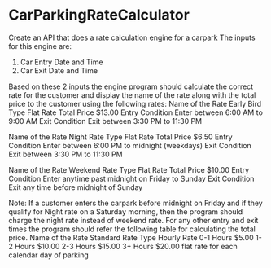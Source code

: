 # CarParkingRateCalculator

Create an API that does a rate calculation engine for a carpark The inputs for this engine are:

1. Car Entry Date and Time
2. Car Exit Date and Time
   
Based on these 2 inputs the engine program should calculate the correct rate for the customer and display the name of the rate along with the total price to the customer using the following rates:
Name of the Rate Early Bird Type Flat Rate Total Price $13.00 Entry Condition Enter between 6:00 AM to 9:00 AM Exit Condition Exit between 3:30 PM to 11:30 PM

Name of the Rate Night Rate Type Flat Rate Total Price $6.50 Entry Condition Enter between 6:00 PM to midnight (weekdays) Exit Condition Exit between 3:30 PM to 11:30 PM

Name of the Rate Weekend Rate Type Flat Rate Total Price $10.00 Entry Condition Enter anytime past midnight on Friday to Sunday Exit Condition Exit any time before midnight of Sunday

Note: If a customer enters the carpark before midnight on Friday and if they qualify for Night rate on a Saturday morning, then the program should charge the night rate instead of weekend rate.
For any other entry and exit times the program should refer the following table for calculating the total price. Name of the Rate Standard Rate Type Hourly Rate 0-1 Hours $5.00 1-2 Hours $10.00 2-3 Hours $15.00 3+ Hours $20.00 flat rate for each calendar day of parking


